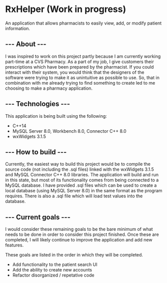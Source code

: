 # RxHelper (Work in progress)
An application that allows pharmacists to easily view, add, or modify patient information.

## --- About ---
I was inspired to work on this project partly because I am currently working part-time at a CVS Pharmacy.
As a part of my job, I give customers their prescriptions which have been prepared by the pharmacist.
If you could interact with their system, you would think that the designers of the software were trying
to make it as unintuitive as possible to use. So, that in combination with me already trying to find something to
create led to me choosing to make a pharmacy application.

## --- Technologies ---
This application is being built using the following:
- C++14
- MySQL Server 8.0, Workbench 8.0, Connector C++ 8.0
- wxWidgets 3.1.5

## --- How to build ---
Currently, the easiest way to build this project would be to compile the source code (not including the .sql files)
linked with the wxWidgets 3.1.5 and MySQL Connector C++ 8.0 libraries. The application will build and run in this state,
but most of its functionality comes from being connected to a MySQL database. I have provided .sql files which can be used
to create a local database (using MySQL Server 8.0) in the same format as the program requires. There is also a .sql file
which will load test values into the database.

## --- Current goals ---
I would consider these remaining goals to be the bare minimum of what needs to be done in order to consider this project finished.
Once these are completed, I will likely continue to improve the application and add new features.

These goals are listed in the order in which they will be completed.
- Add functionality to the patient search UI
- Add the ability to create new accounts
- Refactor disorganized / repetative code
